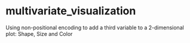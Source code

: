 # multivariate_visualization
Using non-positional encoding to add a third variable to a 2-dimensional plot: Shape, Size and Color
